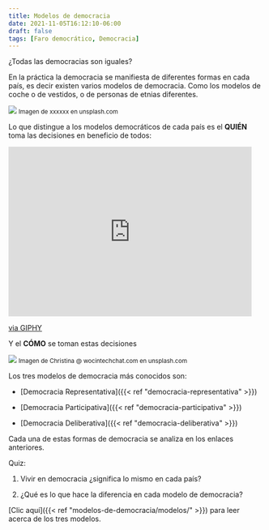 ```yaml
---
title: Modelos de democracia
date: 2021-11-05T16:12:10-06:00
draft: false
tags: [Faro democrático, Democracia]
---
```


¿Todas las democracias son iguales?

<!--more-->

En la práctica la democracia se manifiesta de diferentes formas en
cada país, es decir existen varios modelos de democracia. Como los
modelos de coche o de vestidos, o de personas de etnias diferentes.

![](/img/04-women-standing.png)
<small>Imagen de xxxxxx en unsplash.com</small>

Lo que distingue a los modelos democráticos de cada país es el **QUIÉN**
toma las decisiones en beneficio de todos:

<iframe src="https://giphy.com/embed/EXYdWLzhvhqCgiZrXv" width="480" height="335" frameBorder="0" class="giphy-embed" allowFullScreen></iframe><p><a href="https://giphy.com/gifs/transparent-EXYdWLzhvhqCgiZrXv">via GIPHY</a></p>

Y el **CÓMO** se toman estas decisiones

![](/img/christina-wocintechchat-com-jzonFmreWok-unsplash.jpg)
<small>Imagen de Christina @ wocintechchat.com en unsplash.com</small>

Los tres modelos de democracia más conocidos son: 

- [Democracia Representativa]({{< ref "democracia-representativa" >}})

- [Democracia Participativa]({{< ref "democracia-participativa" >}})

- [Democracia Deliberativa]({{< ref "democracia-deliberativa" >}})

Cada una de estas formas de democracia se analiza en los enlaces anteriores.

Quiz: 

1. Vivir en democracia ¿significa lo mismo en cada país? 

2. ¿Qué es lo que hace la diferencia en cada modelo de democracia?


[Clic aquí]({{< ref "modelos-de-democracia/modelos/" >}}) para leer acerca de los tres modelos.

